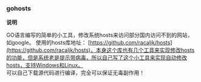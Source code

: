 ### gohosts

**说明**

GO语言编写的简单的小工具，修改系统hosts来访问部分国内访问不到的网站，如google。 
使用的hosts库地址： [https://github.com/racaljk/hosts](https://github.com/racaljk/hosts)，本身这个库也有几个工具来实现修改hosts的功能，但是系统老是提示带病毒，所以自己写了这个小工具来实现自动修改hosts，支持Windows和Linux。  
可以自己下载源代码进行编译，完全可以保证无毒副作用！
